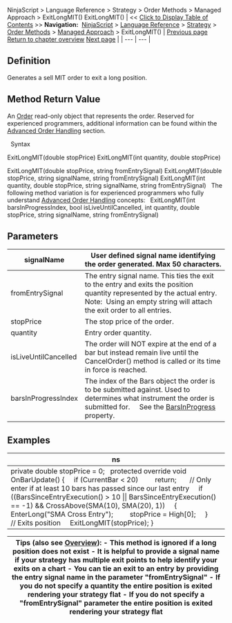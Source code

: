 ﻿
NinjaScript \> Language Reference \> Strategy \> Order Methods \> Managed Approach \> ExitLongMIT()
ExitLongMIT()
| \<\< [Click to Display Table of Contents](exitlongmit.md) \>\> **Navigation:**     [NinjaScript](ninjascript.md) \> [Language Reference](language_reference_wip.md) \> [Strategy](strategy.md) \> [Order Methods](order_methods.md) \> [Managed Approach](managed_approach.md) \> ExitLongMIT() | [Previous page](exitlonglimit.md) [Return to chapter overview](managed_approach.md) [Next page](exitlongstoplimit.md) |
| --- | --- |
## Definition
Generates a sell MIT order to exit a long position.
## 
## Method Return Value
An [Order](order.md) read\-only object that represents the order. Reserved for experienced programmers, additional information can be found within the [Advanced Order Handling](advanced_order_handling.md) section.   

 
Syntax  

ExitLongMIT(double stopPrice)
ExitLongMIT(int quantity, double stopPrice)   

ExitLongMIT(double stopPrice, string fromEntrySignal)
ExitLongMIT(double stopPrice, string signalName, string fromEntrySignal)
ExitLongMIT(int quantity, double stopPrice, string signalName, string fromEntrySignal)
 
The following method variation is for experienced programmers who fully understand [Advanced Order Handling](advanced_order_handling.md) concepts:
 
ExitLongMIT(int barsInProgressIndex, bool isLiveUntilCancelled, int quantity, double stopPrice, string signalName, string fromEntrySignal)
 
## Parameters
| signalName | User defined signal name identifying the order generated. Max 50 characters. |
| --- | --- |
| fromEntrySignal | The entry signal name. This ties the exit to the entry and exits the position quantity represented by the actual entry.    Note:  Using an empty string will attach the exit order to all entries. |
| stopPrice | The stop price of the order. |
| quantity | Entry order quantity. |
| isLiveUntilCancelled | The order will NOT expire at the end of a bar but instead remain live until the CancelOrder() method is called or its time in force is reached. |
| barsInProgressIndex | The index of the Bars object the order is to be submitted against. Used to determines what instrument the order is submitted for.      See the [BarsInProgress](barsinprogress.md) property. |
## 
## 
## Examples
| ns |
| --- |
| private double stopPrice \= 0;   protected override void OnBarUpdate() {      if (CurrentBar \< 20)          return;        // Only enter if at least 10 bars has passed since our last entry      if ((BarsSinceEntryExecution() \> 10 \|\| BarsSinceEntryExecution() \=\= \-1) \&\& CrossAbove(SMA(10), SMA(20), 1))      {          EnterLong("SMA Cross Entry");          stopPrice \= High\[0];      }        // Exits position      ExitLongMIT(stopPrice); } |

| Tips (also see [Overview](managed_approach.md)): - This method is ignored if a long position does not exist - It is helpful to provide a signal name if your strategy has multiple exit points to help identify your exits on a chart - You can tie an exit to an entry by providing the entry signal name in the parameter "fromEntrySignal" - If you do not specify a quantity the entire position is exited rendering your strategy flat - If you do not specify a "fromEntrySignal" parameter the entire position is exited rendering your strategy flat |
| --- |

